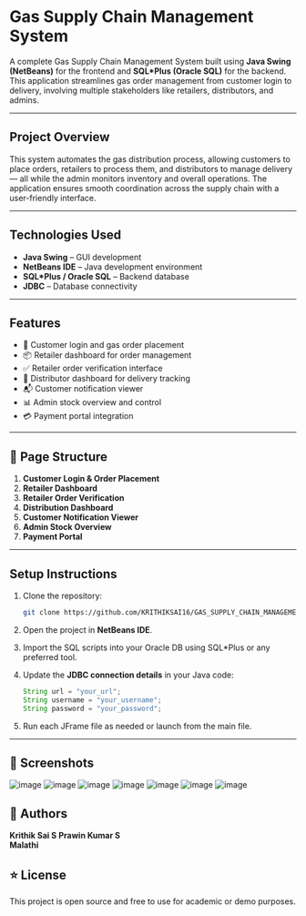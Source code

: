 
# Gas Supply Chain Management System

A complete Gas Supply Chain Management System built using **Java Swing (NetBeans)** for the frontend and **SQL*Plus (Oracle SQL)** for the backend. This application streamlines gas order management from customer login to delivery, involving multiple stakeholders like retailers, distributors, and admins.

---

## Project Overview

This system automates the gas distribution process, allowing customers to place orders, retailers to process them, and distributors to manage delivery — all while the admin monitors inventory and overall operations. The application ensures smooth coordination across the supply chain with a user-friendly interface.

---

## Technologies Used

- **Java Swing** – GUI development
- **NetBeans IDE** – Java development environment
- **SQL*Plus / Oracle SQL** – Backend database
- **JDBC** – Database connectivity

---

## Features

- 🔐 Customer login and gas order placement
- 📦 Retailer dashboard for order management
- ✅ Retailer order verification interface
- 🚚 Distributor dashboard for delivery tracking
- 📬 Customer notification viewer
- 📊 Admin stock overview and control
- 💳 Payment portal integration

---

## 📂 Page Structure

1. **Customer Login & Order Placement**
2. **Retailer Dashboard**
3. **Retailer Order Verification**
4. **Distribution Dashboard**
5. **Customer Notification Viewer**
6. **Admin Stock Overview**
7. **Payment Portal**

---

## Setup Instructions

1. Clone the repository:
   ```bash
   git clone https://github.com/KRITHIKSAI16/GAS_SUPPLY_CHAIN_MANAGEMENT_SYSTEM.git
   ```

2. Open the project in **NetBeans IDE**.

3. Import the SQL scripts into your Oracle DB using SQL*Plus or any preferred tool.

4. Update the **JDBC connection details** in your Java code:
   ```java
   String url = "your_url";
   String username = "your_username";
   String password = "your_password";
   ```

5. Run each JFrame file as needed or launch from the main file.

---

## 📸 Screenshots
![image](https://github.com/user-attachments/assets/9f44489f-f810-48bf-8e49-55b6e42d27e2)
![image](https://github.com/user-attachments/assets/09a30e3a-e907-41eb-ba34-60519d90d500)
![image](https://github.com/user-attachments/assets/ab42eb24-a3b5-4ac6-8cc1-d1228c6982ee)
![image](https://github.com/user-attachments/assets/b32f7574-4ab8-4909-b63d-b9218347c435)
![image](https://github.com/user-attachments/assets/0ea6ad02-4788-4c95-b810-63bf907d83cf)
![image](https://github.com/user-attachments/assets/d4d2dbc3-3fa4-40ae-8066-198160eb0ca8)
![image](https://github.com/user-attachments/assets/c0829b4a-4b6d-49c3-9c77-5d6e8b1bd994)



## 📌 Authors

**Krithik Sai S** 
**Prawin Kumar S**  
**Malathi**  


## ⭐ License

This project is open source and free to use for academic or demo purposes.
